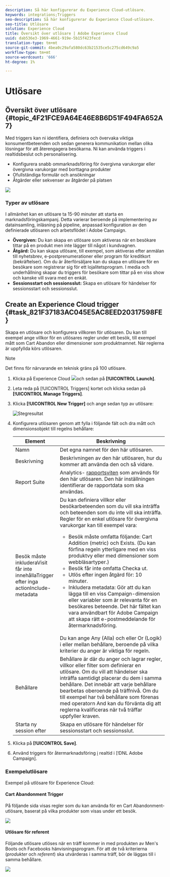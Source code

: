 ```yaml
---
description: Så här konfigurerar du Experience Cloud-utlösare.
keywords: integrations;Triggers
seo-description: Så här konfigurerar du Experience Cloud-utlösare.
seo-title: Utlösare
solution: Experience Cloud
title: Översikt över utlösare | Adobe Experience Cloud
uuid: dab536e3-1969-4661-919e-5b15f423fecd
translation-type: tm+mt
source-git-commit: 4bea0c29afa580dc63b21535ce5c275cd649c9a5
workflow-type: tm+mt
source-wordcount: '666'
ht-degree: 1%

---
```



# Utlösare

## Översikt över utlösare {#topic_4F21FCE9A64E46E8B6D51F494FA652A7}

Med triggers kan ni identifiera, definiera och övervaka viktiga konsumentbeteenden och sedan generera kommunikation mellan olika lösningar för att återengagera besökarna. Ni kan använda triggers i realtidsbeslut och personalisering.

* Konfigurera snabb ommarknadsföring för övergivna varukorgar eller övergivna varukorgar med borttagna produkter
* Ofullständiga formulär och ansökningar
* Åtgärder eller sekvenser av åtgärder på platsen

![](assets/trigger-abandonment-2.png)

### Typer av utlösare

I allmänhet kan en utlösare ta 15-90 minuter att starta en marknadsföringskampanj. Detta varierar beroende på implementering av datainsamling, inläsning på pipeline, anpassad konfiguration av den definierade utlösaren och arbetsflödet i Adobe Campaign.

* **Övergiven:** Du kan skapa en utlösare som aktiveras när en besökare tittar på en produkt men inte lägger till något i kundvagnen.
* **Åtgärd:** Du kan skapa utlösare, till exempel, som aktiveras efter anmälan till nyhetsbrev, e-postprenumerationer eller program för kreditkort (bekräftelser). Om du är återförsäljare kan du skapa en utlösare för en besökare som registrerar sig för ett lojalitetsprogram. I media och underhållning skapar du triggers för besökare som tittar på en viss show och kanske vill svara med en enkät.
* **Sessionsstart och sessionsslut:** Skapa en utlösare för händelser för sessionsstart och sessionsslut.

## Create an Experience Cloud trigger {#task_821F37183AC045E5AC8EED20317598FE}

Skapa en utlösare och konfigurera villkoren för utlösaren. Du kan till exempel ange villkor för en utlösares regler under ett besök, till exempel mått som Cart Abandon eller dimensioner som produktnamnet. När reglerna är uppfyllda körs utlösaren.

>[!NOTE]
>
>Det finns för närvarande en teknisk gräns på 100 utlösare.

1. Klicka på Experience Cloud ![](assets/menu-icon.png)och sedan på **[!UICONTROL Launch]**.
2. Leta reda på [!UICONTROL Triggers] kortet och klicka sedan på **[!UICONTROL Manage Triggers]**.
3. Klicka **[!UICONTROL New Trigger]** och ange sedan typ av utlösare:

   ![Stegresultat](assets/add-trigger.png)

4. Konfigurera utlösaren genom att fylla i följande fält och dra mått och dimensionsobjekt till regelns behållare:

   | Element | Beskrivning |
   |--- |--- |
   | Namn | Det egna namnet för den här utlösaren. |
   | Beskrivning | Beskrivningen av den här utlösaren, hur du kommer att använda den och så vidare. |
   | Report Suite | Analytics- [rapportsviten](https://docs.adobe.com/content/help/en/analytics/implementation/analytics-basics/ref-reports-report-suites.html) som används för den här utlösaren. Den här inställningen identifierar de rapportdata som ska användas. |
   | Besök måste<br>inkluderaVisit får inte<br>innehållaTrigger efter inga<br>actionInclude-metadata | Du kan definiera villkor eller besökarbeteenden som du vill ska inträffa och beteenden som du inte vill ska inträffa.  Regler för en enkel utlösare för övergivna varukorgar kan till exempel vara:<ul><li>Besök måste omfatta följande:  Cart Addition (metric) och Exists. (Du kan förfina regeln ytterligare med en viss produktvy eller med dimensioner som webbläsartyper.)</li><li>Besök får inte omfatta  Checka ut.</li><li>Utlös efter ingen åtgärd för:  10 minuter.</li><li>Inkludera metadata: Gör att du kan lägga till en viss Campaign-dimension eller variabler som är relevanta för en besökares beteende. Det här fältet kan vara användbart för Adobe Campaign att skapa rätt e-postmeddelande för återmarknadsföring.</li></ul><br>Du kan ange Any (Alla) och eller Or (Logik) i eller mellan behållare, beroende på vilka kriterier du anger är viktiga för regeln. |
   | Behållare | Behållare är där du anger och lagrar regler, villkor eller filter som definierar en utlösare. Om du vill att händelser ska inträffa samtidigt placerar du dem i samma behållare. Det innebär att varje behållare bearbetas oberoende på träffnivå.  Om du till exempel har två behållare som förenas med operatorn And kan du förvänta dig att reglerna kvalificeras när två träffar uppfyller kraven. |
   | Starta ny session efter | Skapa en utlösare för händelser för sessionsstart och sessionsslut. |

5. Klicka på **[!UICONTROL Save]**.
6. Använd triggers för återmarknadsföring [i](https://docs.adobe.com/content/help/en/campaign-standard/using/integrating-with-adobe-cloud/working-with-campaign-and-triggers/about-adobe-experience-cloud-triggers.html) realtid i [!DNL Adobe Campaign].

### Exempelutlösare

Exempel på utlösare för Experience Cloud:

#### Cart Abandonment Trigger

På följande sida visas regler som du kan använda för en Cart Abandonment-utlösare, baserat på vilka produkter som visas under ett besök.

![](assets/abandonment-trigger.png)

#### Utlösare för referent

Följande utlösare utlöses när en träff kommer in med produkten av Men&#39;s Boots och Facebooks hänvisningsprogram. För att de två kriterierna (*produkter* och *referent*) ska utvärderas i samma träff, bör de läggas till i samma behållare.

![](assets/fb-boots-promo.png)
